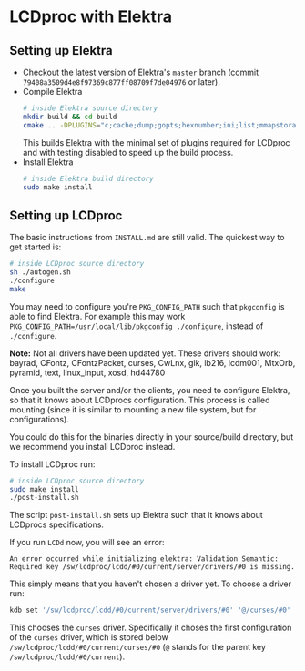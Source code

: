 # LCDproc with Elektra

## Setting up Elektra

-   Checkout the latest version of Elektra's `master` branch (commit `79408a3509d4e8f97369c877ff08709f7de04976`
    or later).
-   Compile Elektra
    ```sh
    # inside Elektra source directory
    mkdir build && cd build
    cmake .. -DPLUGINS="c;cache;dump;gopts;hexnumber;ini;list;mmapstorage;network;ni;noresolver;path;quickdump;range;reference;resolver;resolver_fm_hpu_b;spec;specload;type;validation;sync" -DBUILD_TESTING=OFF -DENABLE_TESTING=OFF -DINSTALL_TESTING=OFF
    ```
    This builds Elektra with the minimal set of plugins required for LCDproc and with testing disabled to speed up the build process.
-   Install Elektra
    ```sh
    # inside Elektra build directory
    sudo make install
    ```

## Setting up LCDproc

The basic instructions from `INSTALL.md` are still valid. The quickest way to get started is:

```sh
# inside LCDproc source directory
sh ./autogen.sh
./configure
make
```

You may need to configure you're `PKG_CONFIG_PATH` such that `pkgconfig` is able to find Elektra.
For example this may work `PKG_CONFIG_PATH=/usr/local/lib/pkgconfig ./configure`, instead of
`./configure`.

**Note:** Not all drivers have been updated yet. These drivers should work: bayrad, CFontz,
CFontzPacket, curses, CwLnx, glk, lb216, lcdm001, MtxOrb, pyramid, text, linux_input, xosd, hd44780

Once you built the server and/or the clients, you need to configure Elektra, so that it knows about
LCDprocs configuration. This process is called mounting (since it is similar to mounting a new file
system, but for configurations).

You could do this for the binaries directly in your source/build directory, but we recommend you
install LCDproc instead.

To install LCDproc run:

```sh
# inside LCDproc source directory
sudo make install
./post-install.sh
```

The script `post-install.sh` sets up Elektra such that it knows about LCDprocs specifications.

If you run `LCDd` now, you will see an error:

```
An error occurred while initializing elektra: Validation Semantic: Required key /sw/lcdproc/lcdd/#0/current/server/drivers/#0 is missing.
```

This simply means that you haven't chosen a driver yet. To choose a driver run:

```sh
kdb set '/sw/lcdproc/lcdd/#0/current/server/drivers/#0' '@/curses/#0'
```

This chooses the `curses` driver. Specifically it choses the first configuration of the `curses` driver,
which is stored below `/sw/lcdproc/lcdd/#0/current/curses/#0` (`@` stands for the parent key
`/sw/lcdproc/lcdd/#0/current`).
